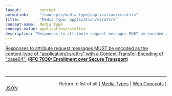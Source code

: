 ```yaml
---
layout:        concept
permalink:     "/concepts/media-type/application/csrattrs"
title:         "Media Type: application/csrattrs"
concept-name:  Media Type
concept-value: application/csrattrs
description: "Responses to attribute request messages MUST be encoded as the content-type of \"application/csrattrs\" with a Content-Transfer-Encoding of \"base64\"."
---
```


[Responses to attribute request messages MUST be encoded as the content-type of "application/csrattrs" with a Content-Transfer-Encoding of "base64".](http://tools.ietf.org/html/rfc7030#section-4.5.2 "Read documentation for Media Type &#34;application/csrattrs&#34;") (**[RFC 7030: Enrollment over Secure Transport](/specs/IETF/RFC/7030 "This document profiles certificate enrollment for clients using Certificate Management over CMS (CMC) messages over a secure transport. This profile, called Enrollment over Secure Transport (EST), describes a simple, yet functional, certificate management protocol targeting Public Key Infrastructure (PKI) clients that need to acquire client certificates and associated Certification Authority (CA) certificates. It also supports client-generated public/private key pairs as well as key pairs generated by the CA.")**)

<br/>
<hr/>

<p style="float : left"><a href="./application/csrattrs.json" title="JSON representing this particular Web Concept value">JSON</a></p>
<p style="text-align: right">Return to list of all ( <a href="../media-type/">Media Types</a> | <a href="../">Web Concepts</a> )</p>
